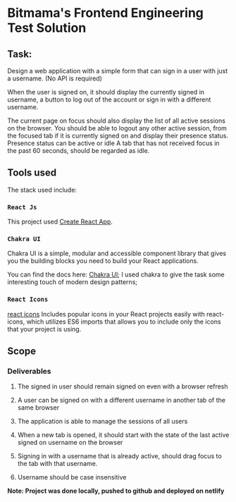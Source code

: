 # Bitmama's Frontend Engineering Test Solution

## Task:
Design a web application with a simple form that can sign in a user with just a username. (No API is required)

When the user is signed on, it should display the currently signed in username, a button to log out of the account or sign in with a different username.

The current page on focus should also display the list of all active sessions on the browser. You should be able to logout any other active session, from the focused tab if it is currently signed on and display their presence status. Presence status can be active or idle A tab that has not received focus in the past 60 seconds, should be regarded as idle.

## Tools used

The stack used include:

### `React Js`

This project used [Create React App](https://github.com/facebook/create-react-app).
### `Chakra UI`

Chakra UI is a simple, modular and accessible component library that gives you the building blocks you need to build your React applications.

You can find the docs here: [Chakra UI](https://chakra-ui.com/docs/); I used chakra to give the task some interesting touch of modern design patterns; 


### `React Icons`

[react icons](https://react-icons.github.io/react-icons) Includes popular icons in your React projects easily with react-icons, which utilizes ES6 imports that allows you to include only the icons that your project is using.


## Scope
### Deliverables

1. The signed in user should remain signed on even with a browser refresh

2. A user can be signed on with a different username in another tab of the same browser

3. The application is able to manage the sessions of all users

4. When a new tab is opened, it should start with the state of the last active signed on username on the browser

5. Signing in with a username that is already active, should drag focus to the tab with that username.

6. Username should be case insensitive

**Note: Project was done locally, pushed to github and deployed on netlify**
